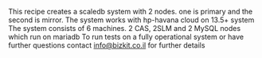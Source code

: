 This recipe creates a scaledb system with 2 nodes.
one is primary and the second is mirror.
The system works with hp-havana cloud on 13.5+ system
The system consists of 6 machines.
2 CAS, 2SLM and 2 MySQL nodes which run on mariadb
To run tests on a fully operational system  or have further questions contact
info@bizkit.co.il for further details
